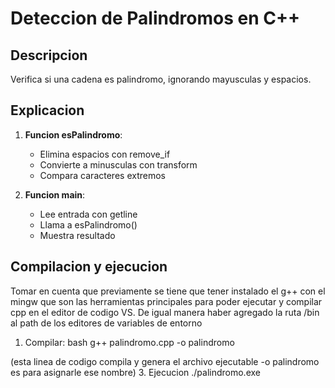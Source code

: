 # Deteccion de Palindromos en C++

## Descripcion
Verifica si una cadena es palindromo, ignorando mayusculas y espacios.

## Explicacion

1. **Funcion esPalindromo**:
   - Elimina espacios con remove_if
   - Convierte a minusculas con transform
   - Compara caracteres extremos

2. **Funcion main**:
   - Lee entrada con getline
   - Llama a esPalindromo()
   - Muestra resultado

## Compilacion y ejecucion
Tomar en cuenta que previamente se tiene que tener instalado el g++ con el mingw que son las herramientas principales para poder ejecutar y compilar cpp en el editor de codigo VS.
De igual manera haber agregado la ruta /bin al path de los editores de variables de entorno
1. Compilar:
bash
g++ palindromo.cpp -o palindromo 

(esta linea de codigo compila y genera el archivo ejecutable -o palindromo es para asignarle ese nombre)
3. Ejecucion
 ./palindromo.exe
